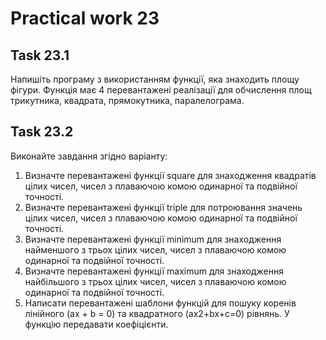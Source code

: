 # Practical work 23

## Task 23.1
Напишіть програму з використанням функції, яка знаходить площу фігури. Функція має 4 перевантажені реалізації для обчислення площ трикутника, квадрата, прямокутника, паралелограма.

## Task 23.2
Виконайте завдання згідно варіанту:
1. Визначте перевантажені функції square для знаходження квадратів цілих чисел, чисел з плаваючою комою одинарної та подвійної точності.
2. Визначте перевантажені функції triple для потроювання значень цілих чисел, чисел з плаваючою комою одинарної та подвійної точності.
3. Визначте перевантажені функції minimum для знаходження найменшого з трьох цілих чисел, чисел з плаваючою комою одинарної та подвійної точності.
4. Визначте перевантажені функції maximum для знаходження найбільшого з трьох цілих чисел, чисел з плаваючою комою одинарної та подвійної точності.
5. Написати перевантажені шаблони функцій для пошуку коренів лінійного (ax + b = 0) та квадратного (ax2+bx+c=0)  рівнянь. У функцію передавати коефіцієнти.
